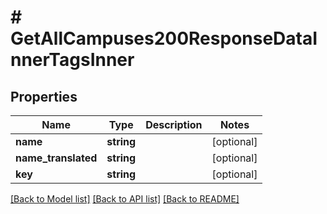 # # GetAllCampuses200ResponseDataInnerTagsInner

## Properties

Name | Type | Description | Notes
------------ | ------------- | ------------- | -------------
**name** | **string** |  | [optional]
**name_translated** | **string** |  | [optional]
**key** | **string** |  | [optional]

[[Back to Model list]](../../README.md#models) [[Back to API list]](../../README.md#endpoints) [[Back to README]](../../README.md)
